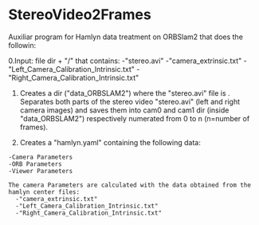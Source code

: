 # StereoVideo2Frames

Auxiliar program for Hamlyn data treatment on ORBSlam2 that does the followin:
  
  0.Input: file dir +  "/" that contains:
    -"stereo.avi"
    -"camera_extrinsic.txt"
    -"Left_Camera_Calibration_Intrinsic.txt"
    -"Right_Camera_Calibration_Intrinsic.txt"

  1. Creates a dir ("data_ORBSLAM2") where the "stereo.avi" file is . Separates both parts of the stereo video "stereo.avi" 
    (left and right camera images) and saves them into cam0 and cam1 dir (inside "data_ORBSLAM2") respectively numerated from 
    0 to n (n=number of frames).
    
  2. Creates a "hamlyn.yaml" containing the following data:
  
    -Camera Parameters
    -ORB Parameters
    -Viewer Parameters
    
    The camera Parameters are calculated with the data obtained from the hamlyn center files:
      -"camera_extrinsic.txt"
      -"Left_Camera_Calibration_Intrinsic.txt"
      -"Right_Camera_Calibration_Intrinsic.txt"
